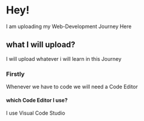# Hey!
I am uploading my Web-Development Journey Here 

## what I will upload?
I will upload whatever i will learn in this Journey

### Firstly 
Whenever we have to code we will need a Code Editor

#### which Code Editor I use?
I use Visual Code Studio 

